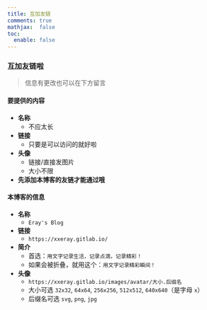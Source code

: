```yaml
---
title: 互加友链
comments: true
mathjax:  false
toc:
  enable: false
---
```


### 互加友链啦

> 信息有更改也可以在下方留言

#### 要提供的内容

- **名称**
  - 不应太长
- **链接**
  - 只要是可以访问的就好啦
- **头像**
  - 链接/直接发图片
  - 大小不限
- **先添加本博客的友链才能通过哦**

#### 本博客的信息

- **名称**
  - `Eray's Blog`
- **链接**
  - `https://xxeray.gitlab.io/`
- **简介**
  - 首选：`用文字记录生活，记录点滴，记录精彩！`
  - 如果会被折叠，就用这个：`用文字记录精彩瞬间！`
- **头像**
  - `https://xxeray.gitlab.io/images/avatar/大小.后缀名`
  - 大小可选 `32x32`, `64x64`, `256x256`, `512x512`, `640x640`（是字母 `x`）
  - 后缀名可选 `svg`, `png`, `jpg`
